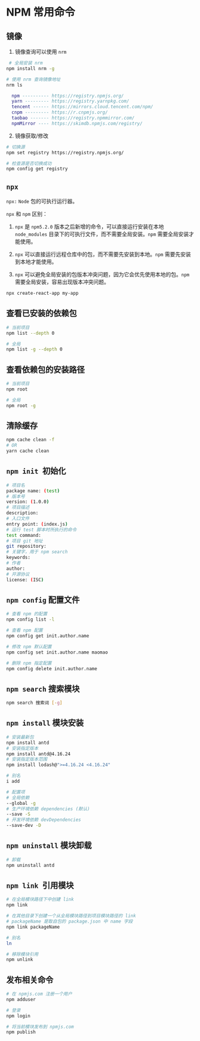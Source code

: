 # NPM 常用命令

## 镜像

1. 镜像查询可以使用 `nrm`

```sh
 # 全局安装 nrm
npm install nrm -g
```

```sh
# 使用 nrm 查询镜像地址
nrm ls
```

```lua
  npm ---------- https://registry.npmjs.org/
  yarn --------- https://registry.yarnpkg.com/
  tencent ------ https://mirrors.cloud.tencent.com/npm/
  cnpm --------- https://r.cnpmjs.org/
  taobao ------- https://registry.npmmirror.com/
  npmMirror ---- https://skimdb.npmjs.com/registry/
```

2. 镜像获取/修改

```sh
# 切换源
npm set registry https://registry.npmjs.org/

# 检查源是否切换成功
npm config get registry
```

## `npx`

`npx:` `Node` 包的可执行运行器。

`npx` 和 `npm` 区别：

1. `npx` 是 `npm5.2.0` 版本之后新增的命令，可以直接运行安装在本地 `node_modules` 目录下的可执行文件，而不需要全局安装。`npm` 需要全局安装才能使用。

2. `npx` 可以直接运行远程仓库中的包，而不需要先安装到本地。`npm` 需要先安装到本地才能使用。

3. `npx` 可以避免全局安装的包版本冲突问题，因为它会优先使用本地的包。`npm` 需要全局安装，容易出现版本冲突问题。

```sh
npx create-react-app my-app
```

## 查看已安装的依赖包

```sh
# 当前项目
npm list --depth 0

# 全局
npm list -g --depth 0
```

## 查看依赖包的安装路径

```sh
# 当前项目
npm root

# 全局
npm root -g
```

## 清除缓存

```sh
npm cache clean -f
# OR
yarn cache clean
```

## `npm init `初始化

```sh
# 项目名
package name: (test)
# 版本号
version: (1.0.0)
# 项目描述
description:
# 入口文件
entry point: (index.js)
# 运行 test 脚本时所执行的命令
test command:
# 项目 git 地址
git repository:
# 关键字，用于 npm search
keywords:
# 作者
author:
# 开源协议
license: (ISC)
```

## `npm config` 配置文件

```sh
# 查看 npm 的配置
npm config list -l

# 查看 npm 配置
npm config get init.author.name

# 修改 npm 默认配置
npm config set init.author.name maomao

# 删除 npm 指定配置
npm config delete init.author.name
```

## `npm search` 搜索模块

```sh
npm search 搜索词 [-g]
```

## `npm install` 模块安装

```sh
# 安装最新包
npm install antd
# 安装指定版本
npm install antd@4.16.24
# 安装指定版本范围
npm install lodash@">=4.16.24 <4.16.24"

# 别名
i add

# 配置项
# 全局依赖
--global -g
# 生产环境依赖 dependencies (默认)
--save -S
# 开发环境依赖 devDependencies
--save-dev -D
```

## `npm uninstall` 模块卸载

```sh
# 卸载
npm uninstall antd
```

## `npm link `引用模块

```sh
# 在全局模块路径下中创建 link
npm link

# 在其他目录下创建一个从全局模块路径到项目模块路径的 link
# packageName 是取自包的 package.json 中 name 字段
npm link packageName

# 别名
ln

# 移除模块引用
npm unlink
```

## 发布相关命令

```sh
# 在 npmjs.com 注册一个用户
npm adduser

# 登录
npm login

# 将当前模块发布到 npmjs.com
npm publish
```
